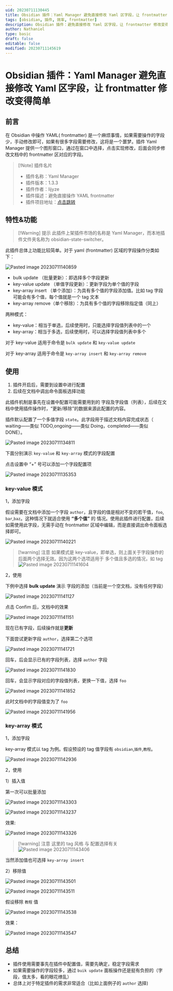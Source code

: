 ```yaml
---
uid: 20230711130445
title: Obsidian 插件：Yaml Manager 避免直接修改 Yaml 区字段，让 frontmatter 修改变得简单
tags: [obsidian, 插件, 效率, frontmatter]
description: Obsidian 插件：避免直接修改 Yaml 区字段，让 frontmatter 修改变得简单
author: Nathaniel
type: basic
draft: false
editable: false
modified: 20230711145619
---
```


# Obsidian 插件：Yaml Manager 避免直接修改 Yaml 区字段，让 frontmatter 修改变得简单

## 前言

在 Obsidian 中操作 YAML( frontmatter) 是一个麻烦事情，如果需要操作的字段少，手动修改即可，如果有很多字段需要修改，这将是一个噩梦。插件 Yaml Manager 提供一个图形窗口，通过在窗口中选择，点击实现修改，后面会同步修改文档中的 frontmatter 区对应的字段。

> [!Note] 插件名片
> - 插件名称：Yaml Manager
> - 插件版本：1.3.3
> - 插件作者：lijyze
> - 插件描述：避免直接操作 YAML frontmatter
> - 插件项目地址：[点击跳转](https://github.com/lijyze/obsidian-state-switcher)

## 特性&功能

> [!Warning] 提示
> 此插件上架插件市场的名称是 Yaml Manager，而本地插件文件夹名称为 obsidian-state-switcher。

此插件总体上功能比较简单。对于 yaml (frontmatter) 区域的字段操作分类如下：

![Pasted image 20230711140859](https://cdn.pkmer.cn/images/Pasted%20image%2020230711140859.png!pkmer)

- bulk update （批量更新）：即选择多个字段更新
- key-value update （单值字段更新）：更新字段为单个值的字段
- key-array insert （单个添加）：为具有多个值的字段添加值。比如 tag 字段可能会有多个值，每个值就是一个 tag 文本
- key-array remove（单个移除）：为具有多个值的字段移除指定值（同上）

两种模式：

- key-value：相当于单选，后续使用时，只能选择字段值列表中的一个
- key-array：相当于多选，后续使用时，可以选择字段值列表中多个

对于 key-value 适用于命令是 `bulk update` 和 `key-value update`

对于 key-array 适用于命令是 `key-array insert` 和 `key-array remove`

## 使用

1. 插件开启后，需要到设置中进行配置
2. 后续在文档中调出命令面板选择功能

此插件机制是事先在设置中配置可能需要用到的 字段及字段值（列表），后续在文档中使用插件操作时，“更新/移除”的数据来源此配置的内容。

插件默认配置了一个多值字段 `state`。此字段用于描述文档内容完成状态（ waiting——类似 TODO,ongoing——类似 Doing，completed——类似 DONE）。

![Pasted image 20230711134811](https://cdn.pkmer.cn/images/Pasted%20image%2020230711134811.png!pkmer)

下面分别演示 `key-value` 和 `key-array` 模式的字段配置

点击设置中 “+” 号可以添加一个字段配置项

![Pasted image 20230711135353](https://cdn.pkmer.cn/images/Pasted%20image%2020230711135353.png!pkmer)

### key-value 模式

1，添加字段

假设需要在文档中添加一个字段 `author`，且字段的值是相对不变的若干值，`foo`, `bar`,`baz`。这种情况下就适合使用 **“多个值”** 的 情况。使用此插件进行配置，后续如需使用此字段，无需手动在 frontmatter 区域中编辑，而是直接调出命令面板选择即可。

![Pasted image 20230711140221](https://cdn.pkmer.cn/images/Pasted%20image%2020230711140221.png!pkmer)

> [!warning] 注意
> 如果模式是 key-value，即单选，则上面关于字段操作的 后面两个选择无效。因为这两个选项适用于 多个值且多选的情况，如 tag
> ![Pasted image 20230711141604](https://cdn.pkmer.cn/images/Pasted%20image%2020230711141604.png!pkmer)

2，使用

下例中选择 **bulk update** 演示 字段的添加（当前是一个空文档，没有任何字段）

![Pasted image 20230711141127](https://cdn.pkmer.cn/images/Pasted%20image%2020230711141127.png!pkmer)

点击 Confim 后，文档中的效果

![Pasted image 20230711141151](https://cdn.pkmer.cn/images/Pasted%20image%2020230711141151.png!pkmer)

现在已有字段，后续操作就是**更新**

下面尝试更新字段 `author`，选择第二个选项

![Pasted image 20230711141721](https://cdn.pkmer.cn/images/Pasted%20image%2020230711141721.png!pkmer)

回车，后会显示已有的字段列表，选择 `author` 字段

![Pasted image 20230711141830](https://cdn.pkmer.cn/images/Pasted%20image%2020230711141830.png!pkmer)

回车，会显示字段对应的字段值列表，更换一下值，选择 `foo`

![Pasted image 20230711141852](https://cdn.pkmer.cn/images/Pasted%20image%2020230711141852.png!pkmer)

此时文档中的字段值变为了 `foo`

![Pasted image 20230711141956](https://cdn.pkmer.cn/images/Pasted%20image%2020230711141956.png!pkmer)

### key-array 模式

1，添加字段

key-array 模式以 tag 为例。假设预设的 tag 值字段有 `obsidian`,`插件`,`教程`。

![Pasted image 20230711142936](https://cdn.pkmer.cn/images/Pasted%20image%2020230711142936.png!pkmer)

2，使用

1）插入值

第一次可以批量添加

![Pasted image 20230711143303](https://cdn.pkmer.cn/images/Pasted%20image%2020230711143303.png!pkmer)

![Pasted image 20230711143237](https://cdn.pkmer.cn/images/Pasted%20image%2020230711143237.png!pkmer)

效果:

![Pasted image 20230711143326](https://cdn.pkmer.cn/images/Pasted%20image%2020230711143326.png!pkmer)

 > [!warning] 注意
 > 这里的 tag 风格 与 配置选择有关
 > ![Pasted image 20230711143406](https://cdn.pkmer.cn/images/Pasted%20image%2020230711143406.png!pkmer)

当然添加值也可选择 `key-array insert`

2）移除值

![Pasted image 20230711143501](https://cdn.pkmer.cn/images/Pasted%20image%2020230711143501.png!pkmer)

![Pasted image 20230711143511](https://cdn.pkmer.cn/images/Pasted%20image%2020230711143511.png!pkmer)

假设移除 `教程` 值

![Pasted image 20230711143538](https://cdn.pkmer.cn/images/Pasted%20image%2020230711143538.png!pkmer)

效果：

![Pasted image 20230711143547](https://cdn.pkmer.cn/images/Pasted%20image%2020230711143547.png!pkmer)

## 总结

- 插件使用需要事先在插件中配置值，需要先确定，稳定字段需求
- 如果需要操作的字段较多，通过 `buik update` 面板操作还是挺有负担的（字段，值太多，看的眼花缭乱）
- 总体上对于特定插件的需求非常适合（比如上面例子的 `author` 选择)



